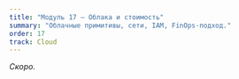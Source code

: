 ```yaml
---
title: "Модуль 17 — Облака и стоимость"
summary: "Облачные примитивы, сети, IAM, FinOps-подход."
order: 17
track: Cloud
---
```

_Скоро._
